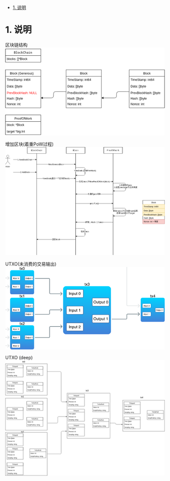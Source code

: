 <!-- TOC -->

- [1. 说明](#1-说明)

<!-- /TOC -->


<a id="markdown-1-说明" name="1-说明"></a>
# 1. 说明

区块链结构  
![](./pig/blockchain_struct.png)

增加区块(着重PoW过程)  
![](./pig/blockchain_sequnce.png)

UTXO(未消费的交易输出)  
![](./pig/transactions-diagram.png)

UTXO (deep)  
![](./pig/utxo.png)
